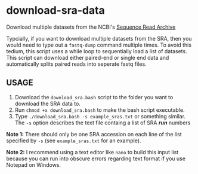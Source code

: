 # download-sra-data
Download multiple datasets from the NCBI's [Sequence Read Archive](https://www.ncbi.nlm.nih.gov/sra)

Typcially, if you want to download multiple datasets from the SRA, then you would need to type out a `fastq-dump` command multiple times. To avoid this tedium, this script uses a while loop to sequentially load a list of datasets. This script can download either paired-end or single end data and automatically splits paired reads into seperate fastq files.

## USAGE

1. Download the `download_sra.bash` script to the folder you want to download the SRA data to. 
2. Run `chmod +x download_sra.bash` to make the bash script executable.
3. Type `./download_sra.bash -s example_sras.txt` or something similar. The `-s` option describes the text file containg a list of SRA ***run*** numbers

**Note 1:** There should only be one SRA accession on each line of the list specified by `-s` (see `example_sras.txt` for an example).

**Note 2:** I recommend using a text editor like `nano` to build this input list because you can run into obscure errors regarding text format if you use Notepad on Windows. 
